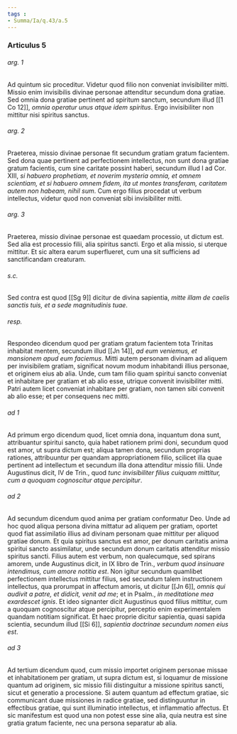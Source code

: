 ```yaml
---
tags : 
- Summa/Ia/q.43/a.5
---
```


### Articulus 5

###### arg. 1
Ad quintum sic proceditur. Videtur quod filio non conveniat invisibiliter mitti. Missio enim invisibilis divinae personae attenditur secundum dona gratiae. Sed omnia dona gratiae pertinent ad spiritum sanctum, secundum illud [[1 Co 12]], *omnia operatur unus atque idem spiritus*. Ergo invisibiliter non mittitur nisi spiritus sanctus.

###### arg. 2
Praeterea, missio divinae personae fit secundum gratiam gratum facientem. Sed dona quae pertinent ad perfectionem intellectus, non sunt dona gratiae gratum facientis, cum sine caritate possint haberi, secundum illud I ad Cor. XIII, *si habuero prophetiam, et noverim mysteria omnia, et omnem scientiam, et si habuero omnem fidem, ita ut montes transferam, caritatem autem non habeam, nihil sum*. Cum ergo filius procedat ut verbum intellectus, videtur quod non conveniat sibi invisibiliter mitti.

###### arg. 3
Praeterea, missio divinae personae est quaedam processio, ut dictum est. Sed alia est processio filii, alia spiritus sancti. Ergo et alia missio, si uterque mittitur. Et sic altera earum superflueret, cum una sit sufficiens ad sanctificandam creaturam.

###### s.c.
Sed contra est quod [[Sg 9]] dicitur de divina sapientia, *mitte illam de caelis sanctis tuis, et a sede magnitudinis tuae*.

###### resp.
Respondeo dicendum quod per gratiam gratum facientem tota Trinitas inhabitat mentem, secundum illud [[Jn 14]], *ad eum veniemus, et mansionem apud eum faciemus*. Mitti autem personam divinam ad aliquem per invisibilem gratiam, significat novum modum inhabitandi illius personae, et originem eius ab alia. Unde, cum tam filio quam spiritui sancto conveniat et inhabitare per gratiam et ab alio esse, utrique convenit invisibiliter mitti. Patri autem licet conveniat inhabitare per gratiam, non tamen sibi convenit ab alio esse; et per consequens nec mitti.

###### ad 1
Ad primum ergo dicendum quod, licet omnia dona, inquantum dona sunt, attribuantur spiritui sancto, quia habet rationem primi doni, secundum quod est amor, ut supra dictum est; aliqua tamen dona, secundum proprias rationes, attribuuntur per quandam appropriationem filio, scilicet illa quae pertinent ad intellectum et secundum illa dona attenditur missio filii. Unde Augustinus dicit, IV de Trin., quod *tunc invisibiliter filius cuiquam mittitur, cum a quoquam cognoscitur atque percipitur*.

###### ad 2
Ad secundum dicendum quod anima per gratiam conformatur Deo. Unde ad hoc quod aliqua persona divina mittatur ad aliquem per gratiam, oportet quod fiat assimilatio illius ad divinam personam quae mittitur per aliquod gratiae donum. Et quia spiritus sanctus est amor, per donum caritatis anima spiritui sancto assimilatur, unde secundum donum caritatis attenditur missio spiritus sancti. Filius autem est verbum, non qualecumque, sed spirans amorem, unde Augustinus dicit, in IX libro de Trin., *verbum quod insinuare intendimus, cum amore notitia est*. Non igitur secundum quamlibet perfectionem intellectus mittitur filius, sed secundum talem instructionem intellectus, qua prorumpat in affectum amoris, ut dicitur [[Jn 6]], *omnis qui audivit a patre, et didicit, venit ad me*; et in Psalm., *in meditatione mea exardescet ignis*. Et ideo signanter dicit Augustinus quod filius mittitur, cum a quoquam cognoscitur atque percipitur, perceptio enim experimentalem quandam notitiam significat. Et haec proprie dicitur sapientia, quasi sapida scientia, secundum illud [[Si 6]], *sapientia doctrinae secundum nomen eius est*.

###### ad 3
Ad tertium dicendum quod, cum missio importet originem personae missae et inhabitationem per gratiam, ut supra dictum est, si loquamur de missione quantum ad originem, sic missio filii distinguitur a missione spiritus sancti, sicut et generatio a processione. Si autem quantum ad effectum gratiae, sic communicant duae missiones in radice gratiae, sed distinguuntur in effectibus gratiae, qui sunt illuminatio intellectus, et inflammatio affectus. Et sic manifestum est quod una non potest esse sine alia, quia neutra est sine gratia gratum faciente, nec una persona separatur ab alia.

